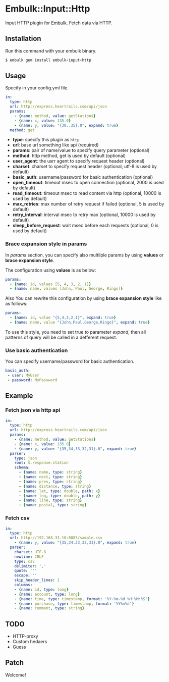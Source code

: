 # Embulk::Input::Http

Input HTTP plugin for [Embulk](https://github.com/embulk/embulk).
Fetch data via HTTP.


## Installation

Run this command with your embulk binary.

```ruby
$ embulk gem install embulk-input-http
```

## Usage

Specify in your config.yml file.

```yaml
in:
  type: http
  url: http://express.heartrails.com/api/json
  params:
    - {name: method, value: getStations}
    - {name: x, value: 135.0}
    - {name: y, value: "{30..35}.0", expand: true}
  method: get
```

- **type**: specify this plugin as `http`
- **url**: base url something like api (required)
- **params**: pair of name/value to specify query parameter (optional)
- **method**: http method, get is used by default (optional)
- **user_agent**: the usrr agent to specify request header (optional)
- **charset**: charset to specify request header (optional, utf-8 is used by default)
- **basic_auth**: username/password for basic authentication (optional)
- **open_timeout**: timeout msec to open connection (optional, 2000 is used by default)
- **read_timeout**: timeout msec to read content via http (optional, 10000 is used by default)
- **max_retries**: max number of retry request if failed (optional, 5 is used by default)
- **retry_interval**: interval msec to retry max (optional, 10000 is used by default)
- **sleep\_before\_request**: wait msec before each requests (optional, 0 is used by default)

### Brace expansion style in params

In *params* section, you can specify also multilple params by using **values** or **brace expansion style**.

The configuration using **values** is as below:

```yaml
params:
  - {name: id, values [5, 4, 3, 2, 1]}
  - {name: name, values [John, Paul, George, Ringo]}
```

Also You can rewrite this configuration by using **brace expansion style** like as follows:


```yaml
params:
  - {name: id, value "{5,4,3,2,1}", expand: true}
  - {name: name, value "{John,Paul,George,Ringo}", expand: true}
```

To use this style, you need to set true to parameter *expand*, then all patterns of query will be called in a defferent request.


### Use basic authentication

You can specify username/password for basic authentication.

```yaml
basic_auth:
 - user: MyUser
 - password: MyPassword
```


## Example

### Fetch json via http api

```yaml
in:
  type: http
  url: http://express.heartrails.com/api/json
  params:
    - {name: method, value: getStations}
    - {name: x, value: 135.0}
    - {name: y, value: "{35,34,33,32,31}.0", expand: true}
  parser:
    type: json
    root: $.response.station
    schema:
      - {name: name, type: string}
      - {name: next, type: string}
      - {name: prev, type: string}
      - {name: distance, type: string}
      - {name: lat, type: double, path: x}
      - {name: lng, type: double, path: y}
      - {name: line, type: string}
      - {name: postal, type: string}
```

### Fetch csv

```yaml
in:
  type: http
  url: http://192.168.33.10:8085/sample.csv
    - {name: y, value: "{35,34,33,32,31}.0", expand: true}
  parser:
    charset: UTF-8
    newline: CRLF
    type: csv
    delimiter: ','
    quote: '"'
    escape: ''
    skip_header_lines: 1
    columns:
    - {name: id, type: long}
    - {name: account, type: long}
    - {name: time, type: timestamp, format: '%Y-%m-%d %H:%M:%S'}
    - {name: purchase, type: timestamp, format: '%Y%m%d'}
    - {name: comment, type: string}
```

## TODO
- HTTP-proxy
- Custom hedaers
- Guess

## Patch

Welcome!
